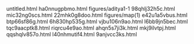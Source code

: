 untitled.html
ha0nnugpbmo.html
figures/aditya1-1
98qhlj32h5c.html
mic32ng0scs.html
22mhk0g8doo.html
figures/map(1)
e42u1a5vbus.html
btp66sf86g.html
6h830hp535g.html
vjbu106n9ao.html
l6bb9jn5bec.html
tqc9aacptk8.html
riqrcu4e9ao.html
ahqn5s7ji3k.html
mkj9ilvtpj.html
qqshqlv857o.html
l40nhmutif4.html
9anjvcc3ks.html